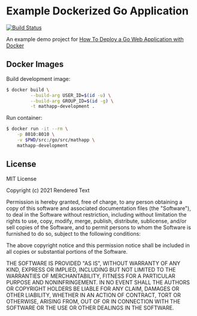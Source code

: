 # Example Dockerized Go Application

[![Build Status](https://tomfern.semaphoreci.com/badges/golang-mathapp/branches/master.svg)](https://tomfern.semaphoreci.com/projects/golang-mathapp)

An example demo project for [How To Deploy a Go Web Application with Docker](https://semaphoreci.com/community/tutorials/how-to-deploy-a-go-web-application-with-docker)

## Docker Images

Build development image:

```bash
$ docker build \
         --build-arg USER_ID=$(id -u) \
         --build-arg GROUP_ID=$(id -g) \
         -t mathapp-development .
```

Run container:

```bash
$ docker run -it --rm \
    -p 8010:8010 \
    -v $PWD/src:/go/src/mathapp \
    mathapp-development
```

## License

MIT License

Copyright (c) 2021 Rendered Text

Permission is hereby granted, free of charge, to any person obtaining a copy
of this software and associated documentation files (the "Software"), to deal
in the Software without restriction, including without limitation the rights
to use, copy, modify, merge, publish, distribute, sublicense, and/or sell
copies of the Software, and to permit persons to whom the Software is
furnished to do so, subject to the following conditions:

The above copyright notice and this permission notice shall be included in all
copies or substantial portions of the Software.

THE SOFTWARE IS PROVIDED "AS IS", WITHOUT WARRANTY OF ANY KIND, EXPRESS OR
IMPLIED, INCLUDING BUT NOT LIMITED TO THE WARRANTIES OF MERCHANTABILITY,
FITNESS FOR A PARTICULAR PURPOSE AND NONINFRINGEMENT. IN NO EVENT SHALL THE
AUTHORS OR COPYRIGHT HOLDERS BE LIABLE FOR ANY CLAIM, DAMAGES OR OTHER
LIABILITY, WHETHER IN AN ACTION OF CONTRACT, TORT OR OTHERWISE, ARISING FROM,
OUT OF OR IN CONNECTION WITH THE SOFTWARE OR THE USE OR OTHER DEALINGS IN THE
SOFTWARE.


